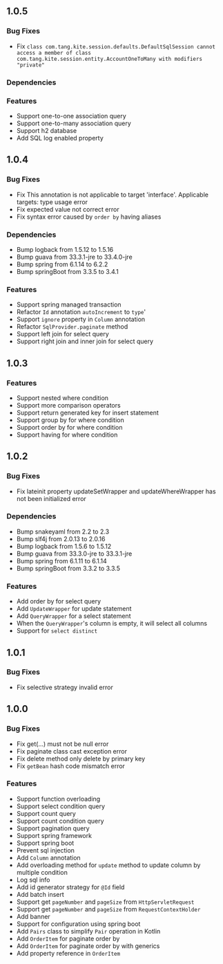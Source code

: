 ## 1.0.5

### Bug Fixes

 * Fix `class com.tang.kite.session.defaults.DefaultSqlSession cannot access a member of class com.tang.kite.session.entity.AccountOneToMany with modifiers "private"`

### Dependencies

### Features

 * Support one-to-one association query
 * Support one-to-many association query
 * Support h2 database
 * Add SQL log enabled property

## 1.0.4

### Bug Fixes

 * Fix This annotation is not applicable to target 'interface'. Applicable targets: type usage error
 * Fix expected value not correct error
 * Fix syntax error caused by `order by` having aliases

### Dependencies

 * Bump logback from 1.5.12 to 1.5.16
 * Bump guava from 33.3.1-jre to 33.4.0-jre
 * Bump spring from 6.1.14 to 6.2.2
 * Bump springBoot from 3.3.5 to 3.4.1

### Features

 * Support spring managed transaction
 * Refactor `Id` annotation `autoIncrement` to `type`'
 * Support `ignore` property in `Column` annotation
 * Refactor `SqlProvider.paginate` method
 * Support left join for select query
 * Support right join and inner join for select query

## 1.0.3

### Features

 * Support nested where condition
 * Support more comparison operators
 * Support return generated key for insert statement
 * Support group by for where condition
 * Support order by for where condition
 * Support having for where condition

## 1.0.2

### Bug Fixes

 * Fix lateinit property updateSetWrapper and updateWhereWrapper has not been initialized error

### Dependencies

 * Bump snakeyaml from 2.2 to 2.3
 * Bump slf4j from 2.0.13 to 2.0.16
 * Bump logback from 1.5.6 to 1.5.12
 * Bump guava from 33.3.0-jre to 33.3.1-jre
 * Bump spring from 6.1.11 to 6.1.14
 * Bump springBoot from 3.3.2 to 3.3.5

### Features

 * Add order by for select query
 * Add `UpdateWrapper` for update statement
 * Add `QueryWrapper` for a select statement
 * When the `QueryWrapper`'s column is empty, it will select all columns
 * Support for `select distinct`

## 1.0.1

### Bug Fixes

 * Fix selective strategy invalid error

## 1.0.0

### Bug Fixes

 * Fix get(...) must not be null error
 * Fix paginate class cast exception error
 * Fix delete method only delete by primary key
 * Fix `getBean` hash code mismatch error

### Features

 * Support function overloading
 * Support select condition query
 * Support count query
 * Support count condition query
 * Support pagination query
 * Support spring framework
 * Support spring boot
 * Prevent sql injection
 * Add `Column` annotation
 * Add overloading method for `update` method to update column by multiple condition
 * Log sql info
 * Add id generator strategy for `@Id` field
 * Add batch insert
 * Support get `pageNumber` and `pageSize` from `HttpServletRequest`
 * Support get `pageNumber` and `pageSize` from `RequestContextHolder`
 * Add banner
 * Support for configuration using spring boot
 * Add `Pairs` class to simplify `Pair` operation in Kotlin
 * Add `OrderItem` for paginate order by
 * Add `OrderItem` for paginate order by with generics
 * Add property reference in `OrderItem`
